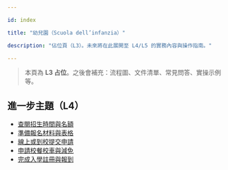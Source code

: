 ---
id: index
title: "幼兒園（Scuola dell’infanzia）"
description: "佔位頁（L3）。未來將在此展開至 L4/L5 的實務內容與操作指南。"
---


> 本頁為 **L3 占位**。之後會補充：流程圖、文件清單、常見問答、實操示例等。


## 進一步主題（L4）

- [查閱招生時間與名額](./review-enrolment-calendar/)
- [準備報名材料與表格](./prepare-documents/)
- [線上或到校提交申請](./submit-online-or-in-person/)
- [申請校餐校車與減免](./apply-services-meal-bus/)
- [完成入學註冊與報到](./complete-registration-checkin/)
